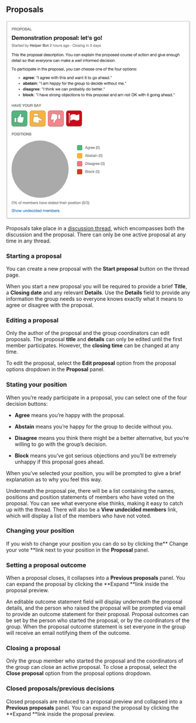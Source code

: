 ## Proposals

<img class="screenshot" alt="Proposal panel" src="proposal panel.png" />

Proposals take place in a [discussion thread](discussion_threads.html), which encompasses both the discussion and the proposal. There can only be one active proposal at any time in any thread. 

### Starting a proposal

You can create a new proposal with the **Start proposal** button on the thread page.

When you start a new proposal you will be required to provide a brief **Title**, a **Closing date** and any relevant **Details**. Use the **Details** field to provide any information the group needs so everyone knows exactly what it means to agree or disagree with the proposal.

### Editing a proposal

Only the author of the proposal and the group coordinators can edit proposals. The proposal **title** and **details** can only be edited until the first member participates. However, the **closing time** can be changed at any time. 

To edit the proposal, select the **Edit proposal** option from the proposal options dropdown in the **Proposal** panel.

### Stating your position

When you’re ready participate in a proposal, you can select one of the four decision buttons:

* **Agree** means you’re happy with the proposal.

* **Abstain** means you’re happy for the group to decide without you.

* **Disagree** means you think there might be a better alternative, but you’re willing to go with the group’s decision.

* **Block** means you’ve got serious objections and you’ll be extremely unhappy if this proposal goes ahead.

When you’ve selected your position, you will be prompted to give a brief explanation as to why you feel this way.

Underneath the proposal pie, there will be a list containing the names, positions and position statements of members who have voted on the proposal. You can see what everyone else thinks, making it easy to catch up with the thread. There will also be a **View undecided members** link, which will display a list of the members who have not voted.

### Changing your position

If you wish to change your position you can do so by clicking the** Change your vote **link next to your position in the **Proposal** panel.

### Setting a proposal outcome

When a proposal closes, it collapses into a **Previous proposals** panel. You can expand the proposal by clicking the **Expand **link inside the proposal preview.

 An editable outcome statement field will display underneath the proposal details, and the person who raised the proposal will be prompted via email to provide an outcome statement for their proposal. Proposal outcomes can be set by the person who started the proposal, or by the coordinators of the group. When the proposal outcome statement is set everyone in the group will receive an email notifying them of the outcome.

### Closing a proposal

Only the group member who started the proposal and the coordinators of the group can close an active proposal. To close a proposal, select the **Close proposal** option from the proposal options dropdown. 

### Closed proposals/previous decisions

Closed proposals are reduced to a proposal preview and collapsed into a **Previous proposals** panel. You can expand the proposal by clicking the **Expand **link inside the proposal preview.
